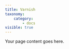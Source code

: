 ```yaml
---
title: Varnish
taxonomy:
    category:
        - docs
visible: true
---
```


Your page content goes here.